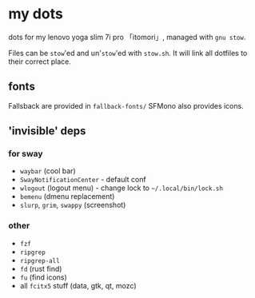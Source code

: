 # my dots

dots for my lenovo yoga slim 7i pro 「itomori」, managed with `gnu stow`.

Files can be `stow`'ed and un'`stow`'ed with `stow.sh`.
It will link all dotfiles to their correct place.

## fonts
Fallsback are provided in `fallback-fonts/`
SFMono also provides icons.

## 'invisible' deps
### for sway
+ `waybar` (cool bar)
+ `SwayNotificationCenter` - default conf
+ `wlogout` (logout menu) - change lock to `~/.local/bin/lock.sh`
+ `bemenu` (dmenu replacement)
+ `slurp`, `grim`, `swappy` (screenshot)

### other
+ `fzf`
+ `ripgrep`
+ `ripgrep-all`
+ `fd` (rust find)
+ `fu` (find icons)
+ all `fcitx5` stuff (data, gtk, qt, mozc)
